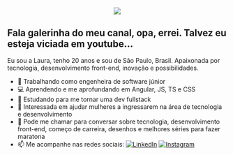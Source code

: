 <h1 align="center">
  <img src="https://media.giphy.com/media/Ken6Yg5n7bYStW4JYB/giphy.gif">
</h1>

<h2>Fala galerinha do meu canal, opa, errei. Talvez eu esteja viciada em youtube...</h2>

Eu sou a Laura, tenho 20 anos e sou de São Paulo, Brasil. Apaixonada por tecnologia, desenvolvimento front-end, inovação e possibilidades. 

- 🏢 Trabalhando como engenheira de software júnior
- 💻 Aprendendo e me aprofundando em Angular, JS, TS e CSS
- 🚀 Estudando para me tornar uma dev fullstack
- 💁 Interessada em ajudar mulheres a ingressarem na área de tecnologia e desenvolvimento
- 💬 Pode me chamar para conversar sobre tecnologia, desenvolvimento front-end, começo de carreira, desenhos e melhores séries para fazer maratona 
- 📫 Me acompanhe nas redes sociais:  <a href="https://www.linkedin.com/in/laura-oliveira-pedro-03660019a/" target="_blank"><img src="https://img.shields.io/badge/LinkedIn-%230077B5.svg?&style=flat-square&logo=linkedin&logoColor=white" alt="LinkedIn"></a>
<a href="https://www.instagram.com/laurou__/" target="_blank"><img src="https://img.shields.io/badge/Instagram-%23E4405F.svg?&style=flat-square&logo=instagram&logoColor=white" alt="Instagram"></a>
  

